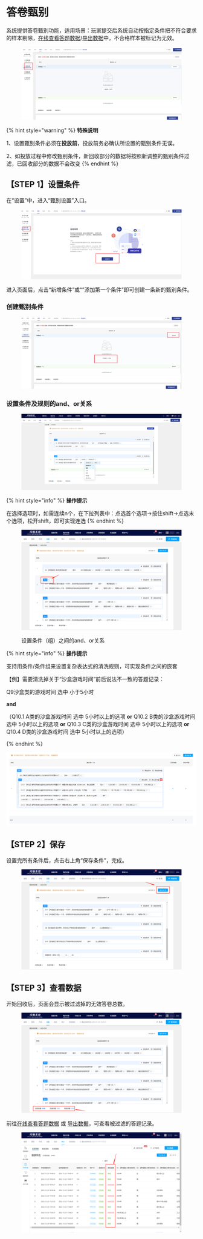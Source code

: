 # 答卷甄别

系统提供答卷甄别功能，适用场景：玩家提交后系统自动按指定条件把不符合要求的样本剔除，[在线查看答题数据](../../tong-ji-fen-xi/da-ti-shu-ju-zai-xian-cha-kan.md)/[导出数据](../../xia-zai-shu-ju/)中，不合格样本被标记为无效。

<figure><img src="../../../.gitbook/assets/image (13) (1).png" alt=""><figcaption></figcaption></figure>

{% hint style="warning" %}
**特殊说明**

1、设置甄别条件必须在**投放前**，投放前务必确认所设置的甄别条件无误。

2、如投放过程中修改甄别条件，新回收部分的数据将按照新调整的甄别条件过滤，已回收部分的数据不会改变
{% endhint %}

## 【STEP 1】设置条件

在“设置”中，进入“甄别设置”入口。

<figure><img src="../../../.gitbook/assets/image (15) (1).png" alt=""><figcaption></figcaption></figure>

进入页面后，点击“新增条件”或“”添加第一个条件”即可创建一条新的甄别条件。

### 创建甄别条件

<figure><img src="../../../.gitbook/assets/image (16) (1).png" alt=""><figcaption></figcaption></figure>

### 设置条件及规则的and、or关系

<figure><img src="../../../.gitbook/assets/Snipaste_2024-01-29_09-26-46.png" alt=""><figcaption></figcaption></figure>

{% hint style="info" %}
**操作提示**

在选择选项时，如需连续n个，在下拉列表中：点选首个选项->按住shift->点选末个选项，松开shift，即可实现连选
{% endhint %}

<figure><img src="../../../.gitbook/assets/image (431).png" alt=""><figcaption><p>设置条件（组）之间的and、or关系</p></figcaption></figure>

{% hint style="info" %}
**操作提示**

支持用条件/条件组来设置复杂表达式的清洗规则，可实现条件之间的嵌套



【例】需要清洗掉关于“沙盒游戏时间”前后说法不一致的答题记录：

Q9沙盒类的游戏时间 选中 小于5小时&#x20;

**and**&#x20;

（Q10.1 A类的沙盒游戏时间 选中 5小时以上的选项 **or** Q10.2 B类的沙盒游戏时间 选中 5小时以上的选项 **or** Q10.3 C类的沙盒游戏时间 选中 5小时以上的选项 **or** Q10.4 D类的沙盒游戏时间 选中 5小时以上的选项）


{% endhint %}

![【例】复杂条件 --嵌套条件组](<../../../.gitbook/assets/image (81).png>)

## 【STEP 2】保存

设置完所有条件后，点击右上角“保存条件”，完成。

<figure><img src="../../../.gitbook/assets/image (401).png" alt=""><figcaption></figcaption></figure>

## 【STEP 3】查看数据

开始回收后，页面会显示被过滤掉的无效答卷总数。

<figure><img src="../../../.gitbook/assets/image (422).png" alt=""><figcaption></figcaption></figure>

前往[在线查看答题数据](../../tong-ji-fen-xi/da-ti-shu-ju-zai-xian-cha-kan.md) 或 [导出数据](../../xia-zai-shu-ju/)，可查看被过滤的答题记录。

<figure><img src="../../../.gitbook/assets/image (403).png" alt=""><figcaption></figcaption></figure>
